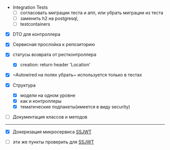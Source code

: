 
- Integration Tests 
    - [ ] согласовать миграции теста и апп, или убрать миграции из теста
    - [ ] заменить h2 на postgresql, 
    - [ ] testcontainers       
    
- [x] DTO для контроллера

- [x] Сервисная прослойка к репозиторию

- [x] статусы возврата от рестконтроллера 
    -  [x] creation: return header 'Location'

- [x] ~Autowired на полях убрать~ используется только в тестах

- [x] Структура
    - [x] модели на одном уровне
    - [x] как и контроллеры
    - [x] тематические подпакеты(имеется в виду security)
    
- [ ] Документация классов и методов

---

- [x] Докеризация микросервиса [SSJWT](https://github.com/SuvorovJA/SSJWT)

- [ ] эти же пункты проверить для [SSJWT](https://github.com/SuvorovJA/SSJWT)


     
    
